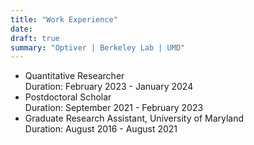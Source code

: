 ```yaml
---
title: "Work Experience"
date:
draft: true
summary: "Optiver | Berkeley Lab | UMD"
---
```


- Quantitative Researcher  
    Duration: February 2023 - January 2024
- Postdoctoral Scholar  
    Duration: September 2021 - February 2023
- Graduate Research Assistant, University of Maryland  
    Duration: August 2016 - August 2021
